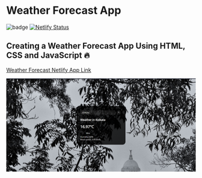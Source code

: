 # Weather Forecast App 

![badge](https://img.shields.io/badge/Project-Weather%20Forecast%20App-orange)
[![Netlify Status](https://api.netlify.com/api/v1/badges/d844a9d8-2343-4f94-8359-e8f19d771046/deploy-status)](https://app.netlify.com/sites/effortless-blancmange-9b358c/deploys)

## Creating a Weather Forecast App Using HTML, CSS and JavaScript 🔥

[Weather Forecast Netlify App Link](https://weather-forecast-netlify-app.netlify.app/)

![Website Screenshot](./screenshot.PNG)
